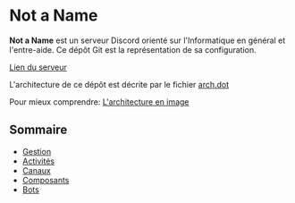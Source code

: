 # Not a Name

__Not a Name__ est un serveur Discord orienté sur l'Informatique en général et l'entre-aide.
Ce dépôt Git est la représentation de sa configuration.

[Lien du serveur](https://discord.gg/zcWp9sC)

L'architecture de ce dépôt est décrite par le fichier [arch.dot](./arch.dot)

Pour mieux comprendre: [L'architecture en image](./arch.png)

## Sommaire

- [Gestion]()
- [Activités]()
- [Canaux]()
- [Composants]()
- [Bots](./bots.md)
